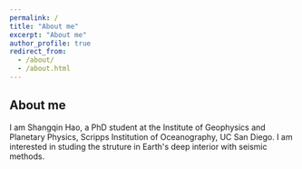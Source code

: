 ```yaml
---
permalink: /
title: "About me"
excerpt: "About me"
author_profile: true
redirect_from: 
  - /about/
  - /about.html
---
```


About me
-----
I am Shangqin Hao, a PhD student at the Institute of Geophysics and Planetary Physics, Scripps Institution of Oceanography, UC San Diego. I am interested in studing the struture in Earth's deep interior with seismic methods.
